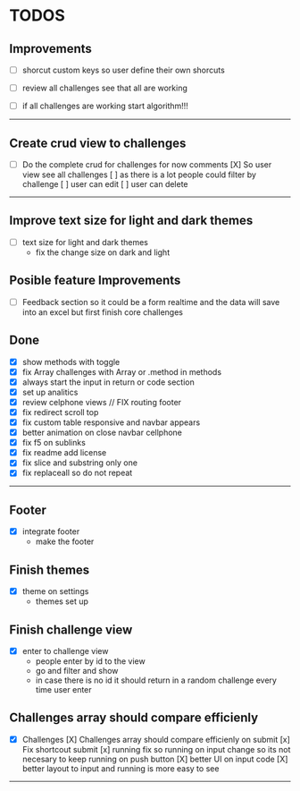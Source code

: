 # TODOS

## Improvements
- [ ] shorcut custom keys so user define their own shorcuts
- [ ] review all challenges see that all are working
- [ ] if all challenges are working start algorithm!!! 


---
## Create crud view to challenges 
- [ ] Do the complete crud for challenges for now comments
  [X] So user view see all challenges
  [ ] as there is a lot people could filter by challenge
  [ ] user can edit 
  [ ] user can delete
---
## Improve text size for light and dark themes
- [ ] text size for light and dark themes
  - fix the change size on dark and light


## Posible feature Improvements 
- [ ] Feedback section so it could be a form realtime and the data will save into an excel but first finish core challenges









## Done
- [X] show methods with toggle
- [X] fix Array challenges with Array or .method in methods
- [X] always start the input in return or code section
- [X] set up analitics
- [X] review celphone views // FIX routing footer
- [X] fix redirect scroll top 
- [X] fix custom table responsive and navbar appears 
- [X] better animation on close navbar cellphone
- [X] fix f5 on sublinks
- [X] fix readme add license
- [X] fix slice and substring only one 
- [X] fix replaceall so do not repeat
---
## Footer
- [x] integrate footer
  - make the footer
## Finish themes
- [x] theme on settings
  - themes set up
## Finish challenge view
- [x] enter to challenge view
  - people enter by id to the view
  - go and filter and show
  - in case there is no id it should return in a random challenge every time user enter

## Challenges array should compare efficienly
- [x] Challenges
  [X] Challenges array should compare efficienly on submit
  [x] Fix shortcout submit
  [x] running fix so running on input change so its not necesary to keep running on push button
  [X] better UI on input code 
  [X] better layout to input and running is more easy to see
---